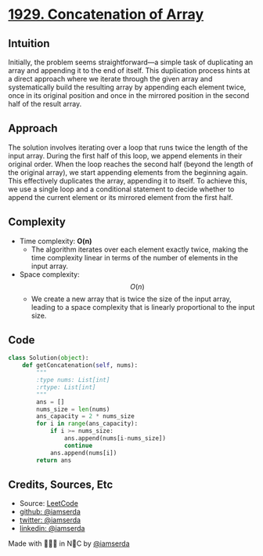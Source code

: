 # [1929. Concatenation of Array](https://leetcode.com/problems/concatenation-of-array/description/)

## Intuition

Initially, the problem seems straightforward—a simple task of duplicating an array and appending it to the end of itself. This duplication process hints at a direct approach where we iterate through the given array and systematically build the resulting array by appending each element twice, once in its original position and once in the mirrored position in the second half of the result array.

## Approach

The solution involves iterating over a loop that runs twice the length of the input array. During the first half of this loop, we append elements in their original order. When the loop reaches the second half (beyond the length of the original array), we start appending elements from the beginning again. This effectively duplicates the array, appending it to itself. To achieve this, we use a single loop and a conditional statement to decide whether to append the current element or its mirrored element from the first half.

## Complexity

- Time complexity: **O(n)**
  - The algorithm iterates over each element exactly twice, making the time complexity linear in terms of the number of elements in the input array.
- Space complexity: $$O(n)$$
  - We create a new array that is twice the size of the input array, leading to a space complexity that is linearly proportional to the input size.

## Code

```python
class Solution(object):
    def getConcatenation(self, nums):
        """
        :type nums: List[int]
        :rtype: List[int]
        """
        ans = []
        nums_size = len(nums)
        ans_capacity = 2 * nums_size
        for i in range(ans_capacity):
            if i >= nums_size:
                ans.append(nums[i-nums_size])
                continue
            ans.append(nums[i])
        return ans
```

## Credits, Sources, Etc

- Source: [LeetCode](https://leetcode.com/problems/concatenation-of-array/description/)
- [github:  @iamserda](https://github.com/iamserda)
- [twitter: @iamserda](https://twitter.com/iamserda)
- [linkedin:    @iamserda](https://linkedin.com/in/iamserda)

Made with 🤍🫶🏿 in N🗽C by [@iamserda](https://www.twitter.com/iamserda)

